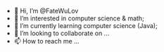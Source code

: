 - 👋 Hi, I’m @FateWuLov
- 👀 I’m interested in computer science & math;
- 🌱 I’m currently learning computer science (Java);
- 💞️ I’m looking to collaborate on ...
- 📫 How to reach me ...

<!---
FateWuLov/FateWuLov is a ✨ special ✨ repository because its `README.md` (this file) appears on your GitHub profile.
You can click the Preview link to take a look at your changes.
--->
